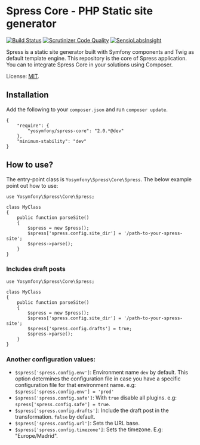 Spress Core - PHP Static site generator
=======================================

[![Build Status](https://travis-ci.org/spress/Spress.png?branch=master)](https://travis-ci.org/spress/Spress)
[![Scrutinizer Code Quality](https://scrutinizer-ci.com/g/spress/Spress/badges/quality-score.png?b=master)](https://scrutinizer-ci.com/g/spress/Spress/?branch=master)
[![SensioLabsInsight](https://insight.sensiolabs.com/projects/1ea79d8e-894d-4cf5-8f64-c941376b3f77/mini.png)](https://insight.sensiolabs.com/projects/1ea79d8e-894d-4cf5-8f64-c941376b3f77)

Spress is a static site generator built with Symfony components and Twig as default template engine. This repository is the
core of Spress application. You can to integrate Spress Core in your solutions using Composer.

License: [MIT](https://github.com/yosymfony/Spress/blob/master/LICENSE).

Installation
------------
Add the following to your `composer.json` and run `composer update`.

```
{
    "require": {
        "yosymfony/spress-core": "2.0.*@dev"
    },
    "minimum-stability": "dev"
}
```

How to use?
-----------
The entry-point class is `Yosymfony\Spress\Core\Spress`. The below example point out how to use:

```
use Yosymfony\Spress\Core\Spress;

class MyClass
{
    public function parseSite()
    {
        $spress = new Spress();
        $spress['spress.config.site_dir'] = '/path-to-your-spress-site';
        $spress->parse();
    }
}
```

### Includes draft posts
```
use Yosymfony\Spress\Core\Spress;

class MyClass
{
    public function parseSite()
    {
        $spress = new Spress();
        $spress['spress.config.site_dir'] = '/path-to-your-spress-site';
        $spress['spress.config.drafts'] = true;
        $spress->parse();
    }
}
``` 

### Another configuration values:

* `$spress['spress.config.env']`: Environment name `dev` by default. This option determines the configuration file in case you have a specific configuration file for that environment name. e.g: `$spress['spress.config.env'] = 'prod'`
* `$spress['spress.config.safe']`: With `true` disable all plugins. e.g: `spress['spress.config.safe'] = true`.
* `$spress['spress.config.drafts']`: Include the draft post in the transformation. `false` by default.
* `$spress['spress.config.url']`: Sets the URL base.
* `$spress['spress.config.timezone']`: Sets the timezone. E.g: "Europe/Madrid".
